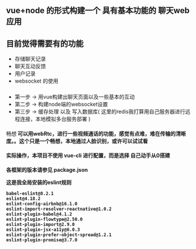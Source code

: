 vue+node 的形式构建一个 具有基本功能的 聊天web应用
---
## 目前觉得需要有的功能
* 存储聊天记录 
* 聊天互动反馈
* 用户记录
* websocket 的使用

###
* 第一步 -> 用vue构建出聊天页面以及一些基本的互动
* 第二步 -> 构建node端的websocket设置
* 第三步 -> 缓存处理 以及 写入数据库( 这里的redis我打算用自己服务器进行远程连接，本地模拟多台服务部署 )

####
畅想<b/>
可以用webRtc，进行一些视频通话的功能，感觉有点难，难在传输的清晰度。。这个只是一个畅想，本地通过人脸识别，或许可以试试看

#### 实际操作，本项目不使用 vue-cli 进行配置，而是选择 自己动手从0搭建

各框架的版本请参见 package.json

这是我全局安装的eslint规则

	babel-eslint@8.2.1
	eslint@4.18.2
	eslint-config-airbnb@16.1.0
	eslint-import-resolver-reactnative@1.0.2
	eslint-plugin-babel@4.1.2
	eslint-plugin-flowtype@2.50.0
	eslint-plugin-import@2.9.0
	eslint-plugin-jsx-a11y@6.0.3
	eslint-plugin-prefer-object-spread@1.2.1
	eslint-plugin-promise@3.7.0
